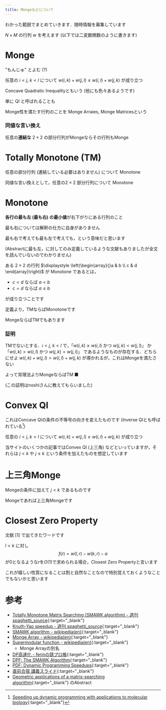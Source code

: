 ```yaml
---
title: Mongeなどについて
---
```


わかった範囲でまとめていきます．随時情報を募集しています

$N \times M$ の行列 $w$ を考えます (以下では二変数関数のように書きます)

# Monge

"もんじゅ" とよむ (?)

任意の $i \lt j,~k \lt l$ について $w(i, k) + w(j, l) \leq w(i, l) + w(j, k)$ が成り立つ

Concave Quadratic Inequalityともいう (他にも色々あるようです)

単に QI と呼ばれることも

Monge性を満たす行列のことを Monge Arraies, Monge Matricesという

### 同値な言い換え

任意の**連結な** $2 \times 2$ の部分行列がMongeならその行列もMonge

# Totally Monotone (TM)

任意の部分行列 (連結している必要はありません) について Monotone

同値な言い換えとして，任意の$2 \times 2$ 部分行列について Monotone

# Monotone

**各行の最も左 (最も右) の最小値**が右下がりにある行列のこと

最も右については解釈の仕方に自身がありません

最も右で考えても最も左で考えても，という意味だと思います

(Abstractに最も左，に対してのみ定義しているような文献もありましたが全文を読んでいないのでわかりません)

ある $2 \times 2$ の行列 $\displaystyle \left(\begin{array}{}a & b \\ c & d \end{array}\right)$ が Monotone であるとは，

* $c \lt d$ ならば $a \lt b$
* $c = d$ ならば $a \leq b$

が成り立つことです

定義より，TMならばMonotoneです

MongeならばTMでもあります

### 証明

TMでないとする．$i \lt j,~k \lt l$ で，「$w(i, k) \geq w(i, l)$ かつ $w(j, k) \lt w(j, l)$」 か 「$w(i, k) \gt w(i, l)$ かつ $w(j, k) = w(j, l)$」 であるようなものが存在する．どちらにせよ $w(i, k) + w(j, l) \gt w(i, l) + w(j, k)$ が導かれるが，これはMongeを満たさない

よって背理法よりMongeならばTM ■

(この証明はnoshiさんに教えてもらいました)

# Convex QI

これはConcave QIの条件の不等号の向きを変えたものです (Inverse QIとも呼ばれている[^1])

任意の $i \lt j,~k \lt l$ について $w(i, k) + w(j, l) \geq w(i, l) + w(j, k)$ が成り立つ

当サイトのいくつかの記事ではConvex QI (上三角) などといっていますが，それらは $j \lt k$ や $j \leq k$ という条件を加えたものを想定しています

# 上三角Monge

Mongeの条件に加えて $j \lt k$ であるものです

Mongeであれば上三角Mongeです

# Closest Zero Property

文献 \[1\] で出てきたワードです

$l \lt k$ に対し $$f(r) = w(l, r) - w(k, r) - a$$ が0となるような$r$を$O(1)$で求められる場合，Closest Zero Propertyと言います

これが嬉しい性質になることは割と自然なことなので特別覚えておくようなことでもないかと思います



# 参考

* [Totally Monotone Matrix Searching (SMAWK algorithm) - 週刊 spaghetti_source](https://topcoder.g.hatena.ne.jp/spaghetti_source/20120923/1348327542){:target="_blank"}<!--_-->
* [Knuth-Yao speedup - 週刊 spaghetti_source](https://topcoder.g.hatena.ne.jp/spaghetti_source/20120915){:target="_blank"}<!--_-->
* [SMAWK algorithm - wikipedia(en)](https://en.wikipedia.org/wiki/SMAWK_algorithm){:target="_blank"}<!--_-->
* [Monge Array - wikipedia(en)](https://en.wikipedia.org/wiki/Monge_array){:target="_blank"}<!--_-->
* [Supermodular function - wikipedia(en)](https://en.wikipedia.org/wiki/Supermodular_function){:target="_blank"}<!--_-->
  * Monge Arrayの別名
* [DP高速化 - ferinの競プロ帳](https://ferin-tech.hatenablog.com/entry/2018/02/23/071343){:target="_blank"}<!--_-->
* [DPF: The SMAWK Algorithm](http://web.cs.unlv.edu/larmore/Courses/CSC477/monge.pdf){:target="_blank"}<!--_-->
* [PDF: Dynamic Programming Speedups](http://www.cse.ust.hk/~golin/COMP572/Notes/DP_speedup.pdf){:target="_blank"}<!--_-->
* [直前合宿 講義スライド](https://www.slideshare.net/ikumihide/ss-50881829){:target="_blank"}<!--_-->
* [Geometric applications of a matrix-searching algorithm](https://link.springer.com/article/10.1007%2FBF01840359){:target="_blank"}<!--_--> のAbstract

[^1]: [Speeding up dynamic programming with applications to molecular biology](https://www.sciencedirect.com/science/article/pii/0304397589901011){:target="_blank"}<!--_-->

